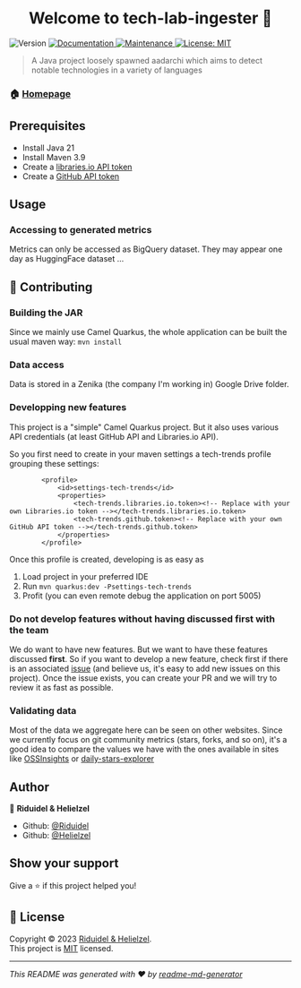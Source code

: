 <h1 align="center">Welcome to tech-lab-ingester 👋</h1>
<p>
  <img alt="Version" src="https://img.shields.io/badge/version-1.00-blue.svg?cacheSeconds=2592000" />
  <a href="https://github.com/kefranabg/readme-md-generator#readme" target="_blank">
    <img alt="Documentation" src="https://img.shields.io/badge/documentation-yes-brightgreen.svg" />
  </a>
  <a href="https://github.com/kefranabg/readme-md-generator/graphs/commit-activity" target="_blank">
    <img alt="Maintenance" src="https://img.shields.io/badge/Maintained%3F-yes-green.svg" />
  </a>
  <a href="https://github.com/kefranabg/readme-md-generator/blob/master/LICENSE" target="_blank">
    <img alt="License: MIT" src="https://img.shields.io/github/license/kefranabg/tech-lab-ingester" />
  </a>
</p>

> A Java project loosely spawned aadarchi which aims to detect notable technologies in a variety of languages

### 🏠 [Homepage](https://github.com/Riduidel/tech-lab-ingester)

## Prerequisites

* Install Java 21
* Install Maven 3.9
* Create a [libraries.io API token](https://libraries.io/api#:~:text=API%20Docs-,authentication,-All%20API%20requests)
* Create a [GitHub API token](https://docs.github.com/en/rest/authentication/authenticating-to-the-rest-api?apiVersion=2022-11-28)

## Usage

### Accessing to generated metrics

Metrics can only be accessed as BigQuery dataset. They may appear one day as HuggingFace dataset ...

## 🤝 Contributing

### Building the JAR

Since we mainly use Camel Quarkus, the whole application can be built the usual maven way: `mvn install`

### Data access

Data is stored in a Zenika (the company I'm working in) Google Drive folder.

### Developping new features

This project is a "simple" Camel Quarkus project.
But it also uses various API credentials (at least GitHub API and Libraries.io API).

So you first need to create in your maven settings a tech-trends profile grouping these settings:

```
		<profile>
			<id>settings-tech-trends</id>
			<properties>
				<tech-trends.libraries.io.token><!-- Replace with your own Libraries.io token --></tech-trends.libraries.io.token>
				<tech-trends.github.token><!-- Replace with your own GitHub API token --></tech-trends.github.token>
			</properties>
		</profile>
```

Once this profile is created, developing is as easy as

1. Load project in your preferred IDE
2. Run `mvn quarkus:dev -Psettings-tech-trends`
3. Profit (you can even remote debug the application on port 5005)

### Do not develop features without having discussed first with the team

We do want to have new features.
But we want to have these features discussed **first**.
So if you want to develop a new feature, check first if there is an associated [issue](https://github.com/Riduidel/tech-lab-ingester/issues) (and believe us, it's easy to add new issues on this project).
Once the issue exists, you can create your PR and we will try to review it as fast as possible.

### Validating data

Most of the data we aggregate here can be seen on other websites.
Since we currently focus on git community metrics (stars, forks, and so on), 
it's a good idea to compare the values we have with the ones available in sites like [OSSInsights](https://ossinsight.io/analyze) or [daily-stars-explorer](https://emanuelef.github.io/daily-stars-explorer)

## Author

👤 **Riduidel & Helielzel**

* Github: [@Riduidel](https://github.com/riduidel)
* Github: [@Helielzel](https://github.com/helielzel)

## Show your support

Give a ⭐️ if this project helped you!

## 📝 License

Copyright © 2023 [Riduidel & Helielzel](https://github.com/Helielzel).<br />
This project is [MIT](https://github.com/kefranabg/readme-md-generator/blob/master/LICENSE) licensed.

***
_This README was generated with ❤️ by [readme-md-generator](https://github.com/kefranabg/readme-md-generator)_
